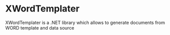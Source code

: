 # XWordTemplater
XWordTemplater is a .NET library which allows to generate documents from WORD template and data source
